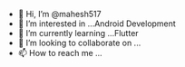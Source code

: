 - 👋 Hi, I’m @mahesh517
- 👀 I’m interested in ...Android Development
- 🌱 I’m currently learning ...Flutter
- 💞️ I’m looking to collaborate on ...
- 📫 How to reach me ...

<!---
mahesh517/mahesh517 is a ✨ special ✨ repository because its `README.md` (this file) appears on your GitHub profile.
You can click the Preview link to take a look at your changes.
--->
